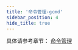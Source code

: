 ```yaml
---
title: '命令管理-gcmd'
sidebar_position: 4
hide_title: true
---
```


具体请参考章节： [命令管理](output/goframe-v2.5-md/核心组件/命令管理)